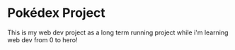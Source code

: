 # Pokédex Project

This is my web dev project as a long term running project while i'm learning web dev from 0 to hero!
